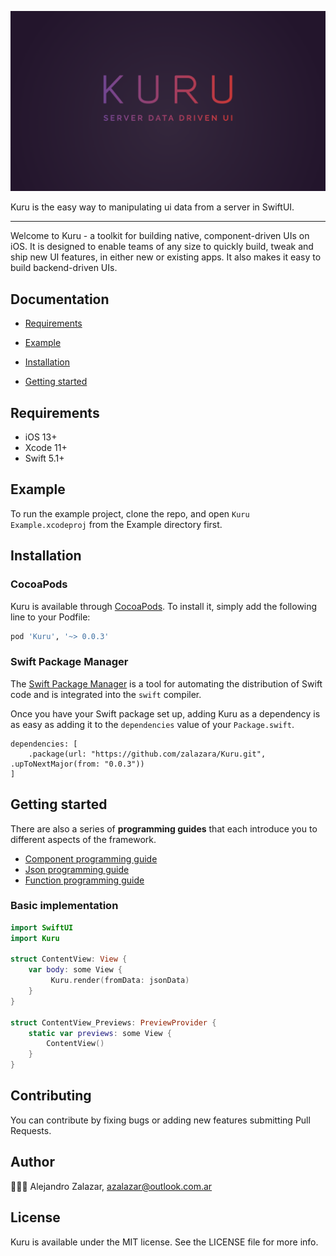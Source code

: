 
![](Documentation/Assets/cover.png)

Kuru is the easy way to manipulating ui data from a server in SwiftUI.

------

Welcome to Kuru - a toolkit for building native, component-driven UIs on iOS. It is designed to enable teams of any size to quickly build, tweak and ship new UI features, in either new or existing apps. It also makes it easy to build backend-driven UIs.



## Documentation

- [Requirements](#requirements)

- [Example](#example)

- [Installation](#installation)

- [Getting started](#getting-started)



## Requirements

- iOS 13+
- Xcode 11+
- Swift 5.1+

## Example
To run the example project, clone the repo, and open `Kuru Example.xcodeproj` from the Example directory first.


## Installation

### CocoaPods

Kuru is available through [CocoaPods](https://cocoapods.org). To install it, simply add the following line to your Podfile:

```ruby
pod 'Kuru', '~> 0.0.3'
```



### Swift Package Manager

The [Swift Package Manager](https://swift.org/package-manager/) is a tool for automating the distribution of Swift code and is integrated into the `swift` compiler. 

Once you have your Swift package set up, adding Kuru as a dependency is as easy as adding it to the `dependencies` value of your `Package.swift`.

```
dependencies: [
    .package(url: "https://github.com/zalazara/Kuru.git", .upToNextMajor(from: "0.0.3"))
]
```



## Getting started

There are also a series of **programming guides** that each introduce you to different aspects of the framework.

- [Component programming guide](https://github.com/zalazara/Kuru/blob/master/Documentation/Component.md)
- [Json programming guide](https://github.com/zalazara/Kuru/blob/master/Documentation/JSON.md)
- [Function programming guide](https://github.com/zalazara/Kuru/blob/master/Documentation/Function.md)



### Basic implementation

```swift
import SwiftUI
import Kuru

struct ContentView: View {
    var body: some View {
         Kuru.render(fromData: jsonData)
    }
}

struct ContentView_Previews: PreviewProvider {
    static var previews: some View {
        ContentView()
    }
}
```

## Contributing 
You can contribute by fixing bugs or adding new features submitting Pull Requests.

## Author

🥷🇦🇷 Alejandro Zalazar, azalazar@outlook.com.ar



## License

Kuru is available under the MIT license. See the LICENSE file for more info.
